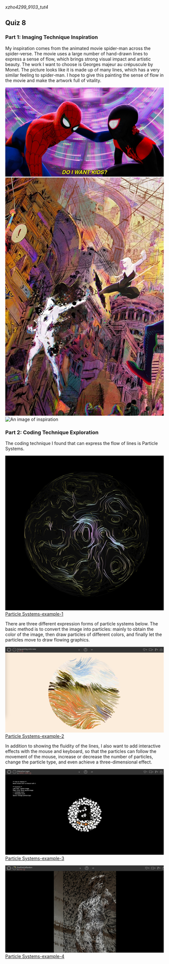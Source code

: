 ###
*xzho4299_9103_tut4*
## Quiz 8
### Part 1: Imaging Technique Inspiration
My inspiration comes from the animated movie spider-man across the spider-verse. The movie uses a large number of hand-drawn lines to express a sense of flow, which brings strong visual impact and artistic beauty. The work I want to choose is Georges majeur au crépuscule by Monet. The picture looks like it is made up of many lines, which has a very similar feeling to spider-man. I hope to give this painting the sense of flow in the movie and make the artwork full of vitality.

![An image of inspiration](assets/Spiderman-1.JPG)
![An image of inspiration](assets/Spiderman-2.JPG)
![An image of inspiration](assets/Spiderman-3.JPG)

### Part 2: Coding Technique Exploration
The coding technique I found that can express the flow of lines is Particle Systems. 

![An image of Particle Systems](assets/Particle_Systems.PNG)
[Particle Systems-example-1](https://openprocessing.org/sketch/2006924)

There are three different expression forms of particle systems below. The basic method is to convert the image into particles: mainly to obtain the color of the image, then draw particles of different colors, and finally let the particles move to draw flowing graphics. 

![An image of Particle Systems](assets/trying_painting_circle_noise.PNG)
[Particle Systems-example-2](https://openprocessing.org/sketch/2013546)

In addition to showing the fluidity of the lines, I also want to add interactive effects with the mouse and keyboard, so that the particles can follow the movement of the mouse, increase or decrease the number of particles, change the particle type, and even achieve a three-dimensional effect.

![An image of Particle Systems](assets/Interactive_Particle.PNG)
[Particle Systems-example-3](https://openprocessing.org/sketch/1984312)

![An image of Particle Systems](assets/GravParticleRandom.JPG)
[Particle Systems-example-4](https://openprocessing.org/sketch/1960926)
